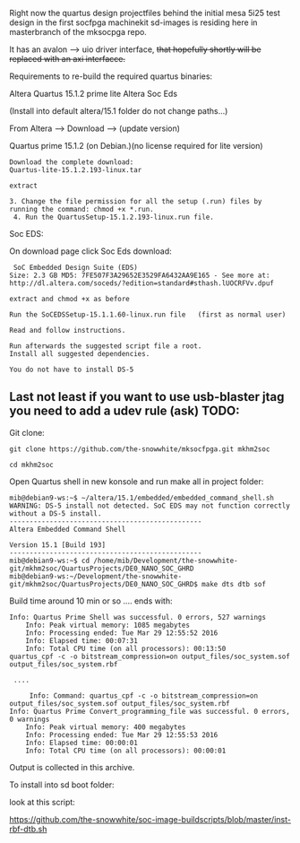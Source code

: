 Right now the quartus design projectfiles behind the initial mesa 5i25 test design in the first socfpga machinekit sd-images is residing here in masterbranch of the mksocpga repo.

It has an avalon --> uio driver interface, ~~that hopefully shortly will be replaced with an axi interfacce.~~

Requirements to re-build the required quartus binaries:


Altera Quartus 15.1.2 prime lite
Altera Soc Eds

(Install into default altera/15.1 folder do not change paths...)

From Altera --> Download --> (update version)

Quartus prime 15.1.2  (on Debian.)(no license required for lite version)

    Download the complete download:
    Quartus-lite-15.1.2.193-linux.tar

    extract

    3. Change the file permission for all the setup (.run) files by running the command: chmod +x *.run.
 	 4. Run the QuartusSetup-15.1.2.193-linux.run file.


Soc EDS:

   On download page click Soc Eds
   download:


 	 SoC Embedded Design Suite (EDS)
    Size: 2.3 GB MD5: 7FE507F3A29652E3529FA6432AA9E165 - See more at: http://dl.altera.com/soceds/?edition=standard#sthash.lUOCRFVv.dpuf

 	extract and chmod +x as before

 	Run the SoCEDSSetup-15.1.1.60-linux.run file   (first as normal user)

 	Read and follow instructions.

 	Run afterwards the suggested script file a root.
 	Install all suggested dependencies.

 	You do not have to install DS-5

   Last not least if you want to use usb-blaster jtag you need to add a udev rule (ask) TODO:
----


Git clone:


    git clone https://github.com/the-snowwhite/mksocfpga.git mkhm2soc

    cd mkhm2soc


Open Quartus shell in new konsole and run make all in project folder:


    mib@debian9-ws:~$ ~/altera/15.1/embedded/embedded_command_shell.sh
    WARNING: DS-5 install not detected. SoC EDS may not function correctly without a DS-5 install.
    ------------------------------------------------
    Altera Embedded Command Shell

    Version 15.1 [Build 193]
    ------------------------------------------------
    mib@debian9-ws:~$ cd /home/mib/Development/the-snowwhite-git/mkhm2soc/QuartusProjects/DE0_NANO_SOC_GHRD
    mib@debian9-ws:~/Development/the-snowwhite-git/mkhm2soc/QuartusProjects/DE0_NANO_SOC_GHRD$ make dts dtb sof

Build time around 10 min or so .... ends with:

    Info: Quartus Prime Shell was successful. 0 errors, 527 warnings
        Info: Peak virtual memory: 1085 megabytes
        Info: Processing ended: Tue Mar 29 12:55:52 2016
        Info: Elapsed time: 00:07:31
        Info: Total CPU time (on all processors): 00:13:50
    quartus_cpf -c -o bitstream_compression=on output_files/soc_system.sof output_files/soc_system.rbf

     ....

         Info: Command: quartus_cpf -c -o bitstream_compression=on output_files/soc_system.sof output_files/soc_system.rbf
    Info: Quartus Prime Convert_programming_file was successful. 0 errors, 0 warnings
        Info: Peak virtual memory: 400 megabytes
        Info: Processing ended: Tue Mar 29 12:55:53 2016
        Info: Elapsed time: 00:00:01
        Info: Total CPU time (on all processors): 00:00:01



Output is collected in this archive.

To install into sd boot folder:

look at this script:

https://github.com/the-snowwhite/soc-image-buildscripts/blob/master/inst-rbf-dtb.sh
